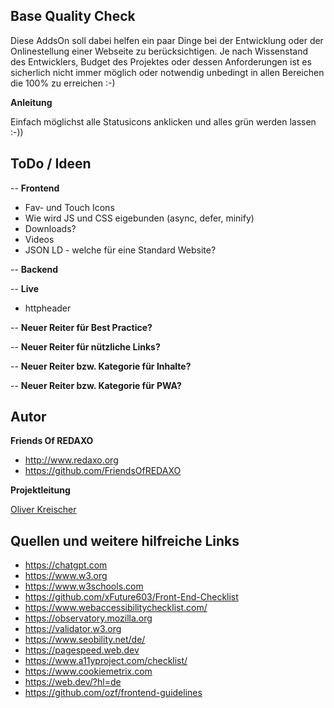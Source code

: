 ## Base Quality Check

Diese AddsOn soll dabei helfen ein paar Dinge bei der Entwicklung oder der Onlinestellung einer Webseite zu berücksichtigen.
Je nach Wissenstand des Entwicklers, Budget des Projektes oder dessen Anforderungen ist es sicherlich nicht immer möglich oder notwendig unbedingt in allen Bereichen die 100% zu erreichen :-) 


**Anleitung**

Einfach möglichst alle Statusicons anklicken und alles grün werden lassen :-))


## ToDo / Ideen

-- **Frontend**

- Fav- und Touch Icons
- Wie wird JS und CSS eigebunden (async, defer, minify)
- Downloads?
- Videos
- JSON LD - welche für eine Standard Website?

-- **Backend**

-- **Live**

- httpheader


-- **Neuer Reiter für Best Practice?**

-- **Neuer Reiter für nützliche Links?**

-- **Neuer Reiter bzw. Kategorie für Inhalte?**

-- **Neuer Reiter bzw. Kategorie für PWA?**


## Autor

**Friends Of REDAXO**

* http://www.redaxo.org
* https://github.com/FriendsOfREDAXO

**Projektleitung**

[Oliver Kreischer](https://github.com/olien)


## Quellen und weitere hilfreiche Links


- https://chatgpt.com
- https://www.w3.org
- https://www.w3schools.com
- https://github.com/xFuture603/Front-End-Checklist 
- https://www.webaccessibilitychecklist.com/
- https://observatory.mozilla.org
- https://validator.w3.org
- https://www.seobility.net/de/
- https://pagespeed.web.dev
- https://www.a11yproject.com/checklist/
- https://www.cookiemetrix.com
- https://web.dev/?hl=de
- https://github.com/ozf/frontend-guidelines



